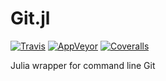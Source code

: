 # Git.jl

[![Travis](https://travis-ci.org/JuliaPackaging/Git.jl.svg?branch=master)](https://travis-ci.org/JuliaPackaging/Git.jl)
[![AppVeyor](https://ci.appveyor.com/api/projects/status/qw0kq3e4d6hua3q2/branch/master?svg=true)](https://ci.appveyor.com/project/ararslan/git-jl/branch/master)
[![Coveralls](https://coveralls.io/repos/github/JuliaPackaging/Git.jl/badge.svg?branch=master)](https://coveralls.io/github/JuliaPackaging/Git.jl?branch=master)

Julia wrapper for command line Git
